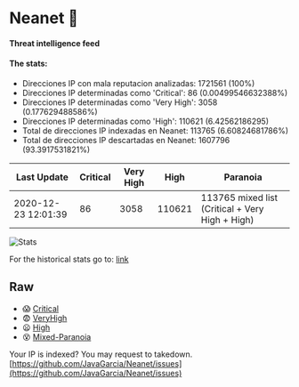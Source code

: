 # Neanet :hocho:
#### Threat intelligence feed
#### The stats:

- Direcciones IP con mala reputacion analizadas: 1721561 (100%)
- Direcciones IP determinadas como 'Critical':  86 (0.00499546632388%)
- Direcciones IP determinadas como 'Very High':  3058 (0.177629488586%)
- Direcciones IP determinadas como 'High':  110621 (6.42562186295)
- Total de direcciones IP indexadas en Neanet:  113765 (6.60824681786%)
- Total de direcciones IP descartadas en Neanet:  1607796 (93.3917531821%)

| Last Update | Critical | Very High | High | Paranoia |
| --- | --- | --- | --- | --- |
| 2020-12-23 12:01:39 | 86 | 3058 | 110621 | 113765 mixed list (Critical + Very High + High)|

![Stats](https://docs.google.com/spreadsheets/d/e/2PACX-1vSnaNMIXVabIpDJjufMlzH7poXnshF3mgd8Is1g9ytUEzVsP5my4Trn8f-xkoLLQ38xpL3HtmUexLo6/pubchart?oid=501124687&format=image)

For the historical stats go to: [link](/stats.csv)
## Raw
- :scream: [Critical](https://raw.githubusercontent.com/JavaGarcia/Neanet/master/blacklists/neanet_critical.txt)
- :fearful: [VeryHigh](https://raw.githubusercontent.com/JavaGarcia/Neanet/master/blacklists/neanet_veryHigh.txtt)
- :frowning: [High](https://raw.githubusercontent.com/JavaGarcia/Neanet/master/blacklists/neanet_high.txt)
- :dizzy_face: [Mixed-Paranoia](https://raw.githubusercontent.com/JavaGarcia/Neanet/master/blacklists/neanet_all.txt)


Your IP is indexed? You may request to takedown. [https://github.com/JavaGarcia/Neanet/issues](https://github.com/JavaGarcia/Neanet/issues)





































































































































































































































































































































































































































































































































































































































































































































































































































































































































































































































































































































































































































































































































































































































































































































































































































































































































































































































































































































































































































































































































































































































































































































































































































































































































































































































































































































































































































































































































































































































































































